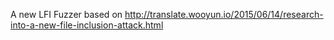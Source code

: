 A new LFI Fuzzer based on http://translate.wooyun.io/2015/06/14/research-into-a-new-file-inclusion-attack.html
